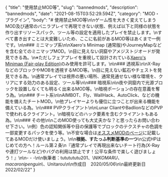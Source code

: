 {
  "title": "使用禁止MOD等",
  "slug": "bannedmods",
  "description": "bannedmods",
  "date": "2021-08-15T03:52:29.594Z",
  "category": "MOD・プラグイン",
  "body": "# 使用禁止MOD等\n\nゲーム性を大きく変えてしまうMOD及び通常のバニラプレイで再現できない状態、例えば以下と同様の状態を作り出すリソースパック、ツール等の設定を適用したプレイを禁止します。\nすべて書き出すことは大変難しいため、ここに名前があるMOD等はあくまで一例です。\n\n### ミニマップ系\n\nXaero's Minimap (通常版)やJourneyMapなどを含む全てのミニマップMOD。\n目に見えない洞窟やアメジストジオードが発見できる為。\n※ただしフェアプレイを重視して設計されている[Xaero's Minimap (Fair-play Edition)](https://www.curseforge.com/minecraft/mc-mods/xaeros-minimap-fair-play-edition)のみ使用を許可します。\n\n### 透視系\n\nX-RayなどのブロックやMOBを透視するMOD等。\n目に見えない鉱石やチェストを発見できる為。\n通常プレイでは視界の悪い場所、通常見通せない様な環境を、クリアにする効力のある設定、ツール等\n\n### 暗視系\n\n夜や洞窟内で光源ブロックを設置しなくても明るく出来るMOD等。\n暗視ポーションの存在意義を奪う為。\n\n### チート系\n\nAIMBOT、Fly、WallHack、AutoClick、などの機能を備えたチートMOD。\n他プレイヤーよりも優位に立つことが出来る機能を備えている為。\n\n### PVPクライアント\n\nLunar CliantやBadlionなどのPVPで使われるクライアント。\n暗視などのハック要素を含むクライアントもある為。\n\n### その他\n\nこのMOD使っても大丈夫かな？と思ったらお問い合わせ下さい。\n例）色の認知関係等や目の保護等でブロックのテクスチャの色調を一部変更するパックを使う等。\n不安な場合は[オススメMODのページ](https://wiki.morino.party/recommendedmods)に記載してあるMODだけ使いましょう。\n\n**根拠、すたっふ判断基準の一つ**\n公式HPはじめての方へ！ルール第２条\n『通常プレイで再現出来ないチート行為(X-Rayや連打ツールなど)やバグの利用は禁止です！公平な条件で楽しく遊びましょう！』\n\n- - -\n\n執筆者：tututututu201、\\_NIKOMARU、macaronipenguin\\_、Unitarou\n\n作成日　2020/05/06\n\n最終更新日 2022/02/22"
}